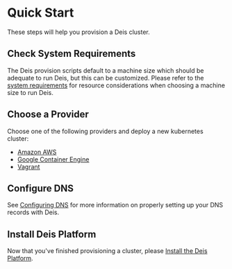 # Quick Start

These steps will help you provision a Deis cluster.

## Check System Requirements

The Deis provision scripts default to a machine size which should be adequate to run Deis, but this can be customized. Please refer to the [system requirements][] for resource considerations when choosing a machine size to run Deis.

## Choose a Provider

Choose one of the following providers and deploy a new kubernetes cluster:

- [Amazon AWS](http://kubernetes.io/v1.1/docs/getting-started-guides/aws.html)
- [Google Container Engine](https://cloud.google.com/container-engine/docs/before-you-begin)
- [Vagrant](http://kubernetes.io/v1.1/docs/getting-started-guides/vagrant.html)

## Configure DNS

See [Configuring DNS][] for more information on properly setting up your DNS records with Deis.

## Install Deis Platform

Now that you've finished provisioning a cluster, please [Install the Deis Platform][install deis].


[configuring dns]: ../managing-deis/configuring-dns.md
[install deis]: installing-the-deis-platform.md
[system requirements]: system-requirements.md

